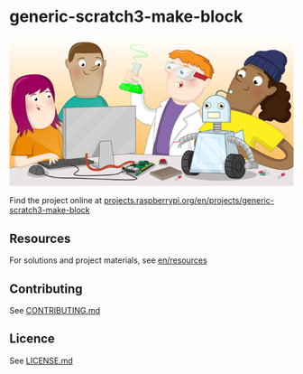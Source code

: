 # generic-scratch3-make-block

![generic-scratch3-make-block](banner.png)

Find the project online at [projects.raspberrypi.org/en/projects/generic-scratch3-make-block](https://projects.raspberrypi.org/en/projects/generic-scratch3-make-block)

## Resources
For solutions and project materials, see [en/resources](https://github.com/raspberrypilearning/generic-scratch3-make-block/tree/master/en/resources)

## Contributing
See [CONTRIBUTING.md](CONTRIBUTING.md)

## Licence
 See [LICENSE.md](LICENSE.md)